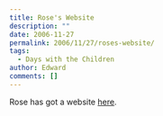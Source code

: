 ```yaml
---
title: Rose's Website
description: ""
date: 2006-11-27
permalink: 2006/11/27/roses-website/
tags:
  - Days with the Children
author: Edward
comments: []
---
```


Rose has got a website [here][1].



[1]: https://rose.aldreth.com
